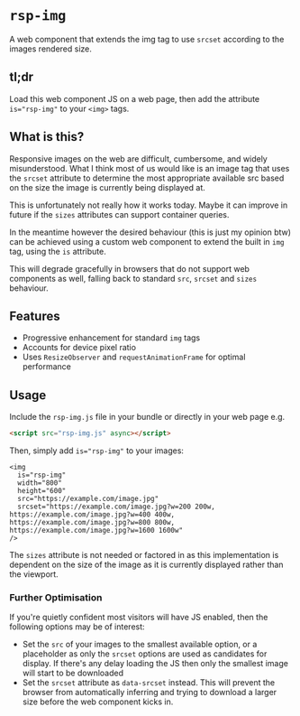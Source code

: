 # `rsp-img`

A web component that extends the img tag to use `srcset` according to the images rendered size.

## tl;dr

Load this web component JS on a web page, then add the attribute `is="rsp-img"` to your `<img>` tags.

## What is this?

Responsive images on the web are difficult, cumbersome, and widely misunderstood. What I think most of us would like is an image tag that uses the `srcset` attribute to determine the most appropriate available src based on the size the image is currently being displayed at.

This is unfortunately not really how it works today. Maybe it can improve in future if the `sizes` attributes can support container queries.

In the meantime however the desired behaviour (this is just my opinion btw) can be achieved using a custom web component to extend the built in `img` tag, using the `is` attribute.

This will degrade gracefully in browsers that do not support web components as well, falling back to standard `src`, `srcset` and `sizes` behaviour.

## Features

- Progressive enhancement for standard `img` tags
- Accounts for device pixel ratio
- Uses `ResizeObserver` and `requestAnimationFrame` for optimal performance

## Usage

Include the `rsp-img.js` file in your bundle or directly in your web page e.g.

```html
<script src="rsp-img.js" async></script>
```

Then, simply add `is="rsp-img"` to your images:

```
<img
  is="rsp-img"
  width="800"
  height="600"
  src="https://example.com/image.jpg"
  srcset="https://example.com/image.jpg?w=200 200w, https://example.com/image.jpg?w=400 400w, https://example.com/image.jpg?w=800 800w, https://example.com/image.jpg?w=1600 1600w"
/>
```

The `sizes` attribute is not needed or factored in as this implementation is dependent on the size of the image as it is currently displayed rather than the viewport.

### Further Optimisation

If you're quietly confident most visitors will have JS enabled, then the following options may be of interest:

- Set the `src` of your images to the smallest available option, or a placeholder as only the `srcset` options are used as candidates for display. If there's any delay loading the JS then only the smallest image will start to be downloaded
- Set the `srcset` attribute as `data-srcset` instead. This will prevent the browser from automatically inferring and trying to download a larger size before the web component kicks in.
